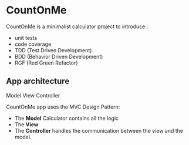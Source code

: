 # CountOnMe

CountOnMe is a minimalist calculator project to introduce :
- unit tests
- code coverage
- TDD (Test Driven Development)
- BDD (Behavior Driven Development)
- RGF (Red Green Refactor)

## App architecture

Model View Controller

CountOnMe app uses the MVC Design Pattern:

- The **Model** Calculator contains all the logic
- The **View** 
- The **Controller** handles the communication between the view and the model.
